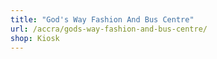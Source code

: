 ```yaml
---
title: "God's Way Fashion And Bus Centre"
url: /accra/gods-way-fashion-and-bus-centre/
shop: Kiosk
---
```

